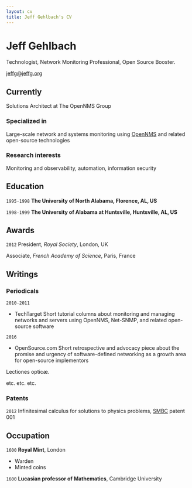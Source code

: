 ```yaml
---
layout: cv
title: Jeff Gehlbach's CV
---
```

# Jeff Gehlbach
Technologist, Network Monitoring Professional, Open Source Booster.

<div id="webaddress">
<a href="jeffg@jeffg.org">jeffg@jeffg.org</a>
</div>


## Currently

Solutions Architect at The OpenNMS Group

### Specialized in

Large-scale network and systems monitoring using [OpenNMS](https://www.opennms.org/) and related open-source technologies


### Research interests

Monitoring and observability, automation, information security


## Education

`1995-1998`
__The University of North Alabama, Florence, AL, US__

`1998-1999`
__The University of Alabama at Huntsville, Huntsville, AL, US__


## Awards

`2012`
President, *Royal Society*, London, UK

Associate, *French Academy of Science*, Paris, France



## Writings

### Periodicals

`2010-2011`
- TechTarget
Short tutorial columns about monitoring and managing networks and servers using OpenNMS, Net-SNMP, and related open-source software

`2016`
- OpenSource.com
Short retrospective and advocacy piece about the promise and urgency of software-defined networking as a growth area for open-source implementors


Lectiones opticæ.

etc. etc. etc.

### Patents

`2012`
Infinitesimal calculus for solutions to physics problems, [SMBC](http://www.techdirt.com/articles/20121011/09312820678/if-patents-had-been-around-time-newton.shtml) patent 001


## Occupation

`1600`
__Royal Mint__, London

- Warden
- Minted coins

`1600`
__Lucasian professor of Mathematics__, Cambridge University



<!-- ### Footer

Last updated: May 2013 -->


